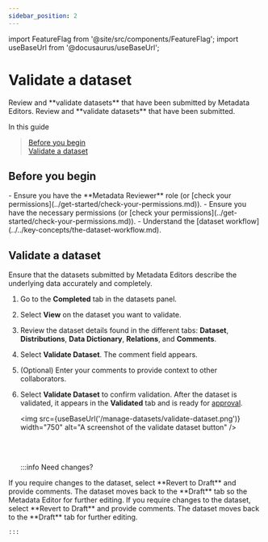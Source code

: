 ```yaml
---
sidebar_position: 2
---
```

import FeatureFlag from '@site/src/components/FeatureFlag';
import useBaseUrl from '@docusaurus/useBaseUrl';

# Validate a dataset

<FeatureFlag flag="enable_multi_tenants">
Review and **validate datasets** that have been submitted by Metadata Editors. 
</FeatureFlag>
<FeatureFlag flag="enable_multi_tenants" inverse>
Review and **validate datasets** that have been submitted.
</FeatureFlag>

In this guide

> [Before you begin](#before-you-begin)  
> [Validate a dataset](#validate-a-dataset-1)

## Before you begin

<FeatureFlag flag="enable_multi_tenants">
- Ensure you have the **Metadata Reviewer** role (or [check your permissions](../get-started/check-your-permissions.md)).
</FeatureFlag>
<FeatureFlag flag="enable_multi_tenants" inverse>
- Ensure you have the necessary permissions (or [check your permissions](../get-started/check-your-permissions.md)).
</FeatureFlag>
- Understand the [dataset workflow](../../key-concepts/the-dataset-workflow.md).

## Validate a dataset

<FeatureFlag flag="enable_multi_tenants">
Ensure that the datasets submitted by Metadata Editors describe the underlying data accurately and completely.
</FeatureFlag>

1. Go to the **Completed** tab in the datasets panel.

2. Select **View** on the dataset you want to validate.

3. Review the dataset details found in the different tabs: **Dataset**, **Distributions**, **Data Dictionary**, **Relations**, and **Comments**.

4. Select **Validate Dataset**. The comment field appears. 

5. (Optional) Enter your comments to provide context to other collaborators.

6. Select **Validate Dataset** to confirm validation. After the dataset is validated, it appears in the **Validated** tab and is ready for [approval](./approve-a-dataset.md).


    <img src={useBaseUrl('/manage-datasets/validate-dataset.png')} width="750" alt="A screenshot of the validate dataset button" />

    <br/>
    <br/>

    :::info Need changes?

<FeatureFlag flag="enable_multi_tenants">
    If you require changes to the dataset, select **Revert to Draft** and provide comments. The dataset moves back to the **Draft** tab so the Metadata Editor for further editing.
    </FeatureFlag>
    <FeatureFlag flag="enable_multi_tenants" inverse>
    If you require changes to the dataset, select **Revert to Draft** and provide comments. The dataset moves back to the **Draft** tab for further editing.
    </FeatureFlag> 

    :::

